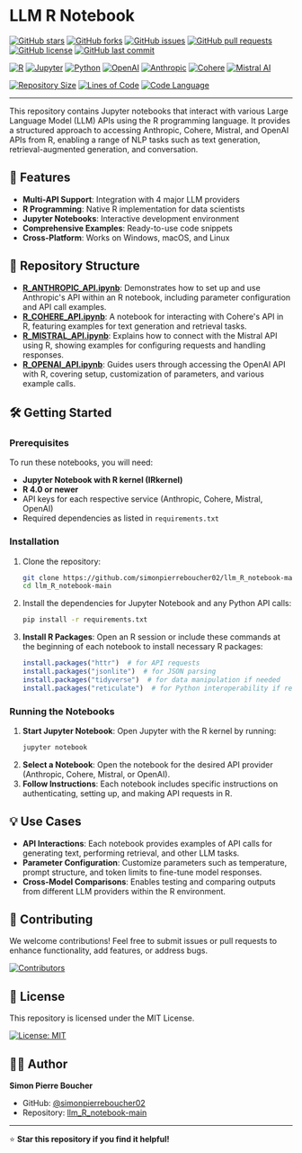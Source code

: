 # LLM R Notebook

[![GitHub stars](https://img.shields.io/github/stars/simonpierreboucher02/llm_R_notebook-main?style=social)](https://github.com/simonpierreboucher02/llm_R_notebook-main/stargazers)
[![GitHub forks](https://img.shields.io/github/forks/simonpierreboucher02/llm_R_notebook-main?style=social)](https://github.com/simonpierreboucher02/llm_R_notebook-main/network/members)
[![GitHub issues](https://img.shields.io/github/issues/simonpierreboucher02/llm_R_notebook-main)](https://github.com/simonpierreboucher02/llm_R_notebook-main/issues)
[![GitHub pull requests](https://img.shields.io/github/issues-pr/simonpierreboucher02/llm_R_notebook-main)](https://github.com/simonpierreboucher02/llm_R_notebook-main/pulls)
[![GitHub license](https://img.shields.io/github/license/simonpierreboucher02/llm_R_notebook-main)](https://github.com/simonpierreboucher02/llm_R_notebook-main/blob/main/LICENSE)
[![GitHub last commit](https://img.shields.io/github/last-commit/simonpierreboucher02/llm_R_notebook-main)](https://github.com/simonpierreboucher02/llm_R_notebook-main/commits/main)

[![R](https://img.shields.io/badge/R-276DC3?style=for-the-badge&logo=r&logoColor=white)](https://www.r-project.org/)
[![Jupyter](https://img.shields.io/badge/Jupyter-F37626?style=for-the-badge&logo=jupyter&logoColor=white)](https://jupyter.org/)
[![Python](https://img.shields.io/badge/Python-3776AB?style=for-the-badge&logo=python&logoColor=white)](https://www.python.org/)
[![OpenAI](https://img.shields.io/badge/OpenAI-412991?style=for-the-badge&logo=openai&logoColor=white)](https://openai.com/)
[![Anthropic](https://img.shields.io/badge/Anthropic-000000?style=for-the-badge&logo=anthropic&logoColor=white)](https://www.anthropic.com/)
[![Cohere](https://img.shields.io/badge/Cohere-000000?style=for-the-badge&logo=cohere&logoColor=white)](https://cohere.ai/)
[![Mistral AI](https://img.shields.io/badge/Mistral%20AI-000000?style=for-the-badge&logo=mistralai&logoColor=white)](https://mistral.ai/)

[![Repository Size](https://img.shields.io/github/repo-size/simonpierreboucher02/llm_R_notebook-main)](https://github.com/simonpierreboucher02/llm_R_notebook-main)
[![Lines of Code](https://img.shields.io/tokei/lines/github/simonpierreboucher02/llm_R_notebook-main)](https://github.com/simonpierreboucher02/llm_R_notebook-main)
[![Code Language](https://img.shields.io/github/languages/top/simonpierreboucher02/llm_R_notebook-main)](https://github.com/simonpierreboucher02/llm_R_notebook-main)

---

This repository contains Jupyter notebooks that interact with various Large Language Model (LLM) APIs using the R programming language. It provides a structured approach to accessing Anthropic, Cohere, Mistral, and OpenAI APIs from R, enabling a range of NLP tasks such as text generation, retrieval-augmented generation, and conversation.

## 🚀 Features

- **Multi-API Support**: Integration with 4 major LLM providers
- **R Programming**: Native R implementation for data scientists
- **Jupyter Notebooks**: Interactive development environment
- **Comprehensive Examples**: Ready-to-use code snippets
- **Cross-Platform**: Works on Windows, macOS, and Linux

## 📁 Repository Structure

- **[R_ANTHROPIC_API.ipynb](https://github.com/simonpierreboucher02/llm_R_notebook-main/blob/main/R_ANTHROPIC_API.ipynb)**: Demonstrates how to set up and use Anthropic's API within an R notebook, including parameter configuration and API call examples.
- **[R_COHERE_API.ipynb](https://github.com/simonpierreboucher02/llm_R_notebook-main/blob/main/R_COHERE_API.ipynb)**: A notebook for interacting with Cohere's API in R, featuring examples for text generation and retrieval tasks.
- **[R_MISTRAL_API.ipynb](https://github.com/simonpierreboucher02/llm_R_notebook-main/blob/main/R_MISTRAL_API.ipynb)**: Explains how to connect with the Mistral API using R, showing examples for configuring requests and handling responses.
- **[R_OPENAI_API.ipynb](https://github.com/simonpierreboucher02/llm_R_notebook-main/blob/main/R_OPENAI_API.ipynb)**: Guides users through accessing the OpenAI API with R, covering setup, customization of parameters, and various example calls.

## 🛠️ Getting Started

### Prerequisites

To run these notebooks, you will need:
- **Jupyter Notebook with R kernel (IRkernel)**
- **R 4.0 or newer**
- API keys for each respective service (Anthropic, Cohere, Mistral, OpenAI)
- Required dependencies as listed in `requirements.txt`

### Installation

1. Clone the repository:

   ```bash
   git clone https://github.com/simonpierreboucher02/llm_R_notebook-main.git
   cd llm_R_notebook-main
   ```

2. Install the dependencies for Jupyter Notebook and any Python API calls:

   ```bash
   pip install -r requirements.txt
   ```

3. **Install R Packages**: Open an R session or include these commands at the beginning of each notebook to install necessary R packages:

   ```R
   install.packages("httr")  # for API requests
   install.packages("jsonlite")  # for JSON parsing
   install.packages("tidyverse")  # for data manipulation if needed
   install.packages("reticulate")  # for Python interoperability if required
   ```

### Running the Notebooks

1. **Start Jupyter Notebook**: Open Jupyter with the R kernel by running:
   ```bash
   jupyter notebook
   ```
2. **Select a Notebook**: Open the notebook for the desired API provider (Anthropic, Cohere, Mistral, or OpenAI).
3. **Follow Instructions**: Each notebook includes specific instructions on authenticating, setting up, and making API requests in R.

## 💡 Use Cases

- **API Interactions**: Each notebook provides examples of API calls for generating text, performing retrieval, and other LLM tasks.
- **Parameter Configuration**: Customize parameters such as temperature, prompt structure, and token limits to fine-tune model responses.
- **Cross-Model Comparisons**: Enables testing and comparing outputs from different LLM providers within the R environment.

## 🤝 Contributing

We welcome contributions! Feel free to submit issues or pull requests to enhance functionality, add features, or address bugs.

[![Contributors](https://img.shields.io/github/contributors/simonpierreboucher02/llm_R_notebook-main)](https://github.com/simonpierreboucher02/llm_R_notebook-main/graphs/contributors)

## 📄 License

This repository is licensed under the MIT License.

[![License: MIT](https://img.shields.io/badge/License-MIT-yellow.svg)](https://opensource.org/licenses/MIT)

## 👨‍💻 Author

**Simon Pierre Boucher**
- GitHub: [@simonpierreboucher02](https://github.com/simonpierreboucher02)
- Repository: [llm_R_notebook-main](https://github.com/simonpierreboucher02/llm_R_notebook-main)

---

⭐ **Star this repository if you find it helpful!**

